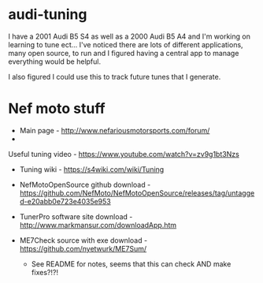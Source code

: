 # audi-tuning
I have a 2001 Audi B5 S4 as well as a 2000 Audi B5 A4 and I'm working on learning to tune ect...
I've noticed there are lots of different applications, many open source, to run and I figured having a central app to manage everything would be helpful.

I also figured I could use this to track future tunes that I generate.


# Nef moto stuff
- Main page - http://www.nefariousmotorsports.com/forum/
- 


Useful tuning video - https://www.youtube.com/watch?v=zv9g1bt3Nzs
- Tuning wiki - https://s4wiki.com/wiki/Tuning


- NefMotoOpenSource github download - https://github.com/NefMoto/NefMotoOpenSource/releases/tag/untagged-e20abb0e723e4035e953
- TunerPro software site download - http://www.markmansur.com/downloadApp.htm
- ME7Check source with exe download - https://github.com/nyetwurk/ME7Sum/
    - See README for notes, seems that this can check AND make fixes?!?!


